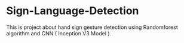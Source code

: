 # Sign-Language-Detection
This is project about hand sign gesture detection using Randomforest algorithm and  CNN ( Inception V3 Model ). 
